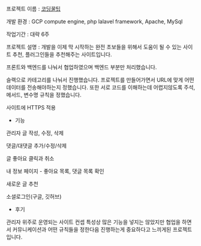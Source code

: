 프로젝트 이름 : [코딩꿀팁](https://honeytip.kro.kr)

개발 환경 : GCP compute engine, php lalavel framework, Apache, MySql

작업기간 : 대략 6주

프로젝트 설명 : 개발을 이제 막 시작하는 완전 초보들을 위해서 도움이 될 수 있는 사이트 추천, 플러그인들을 추천해주는 사이트입니다.

프론트와 백엔드를 나눠서 협업하였으며 백엔드 부분만 처리했습니다. 

슬랙으로 카테고리를 나눠서 진행했습니다.
프로젝트를 만들어가면서 URL에 맞게 어떤 데이터를 전송해야하는지 정했습니다.
 또한 서로 코드를 이해하는데 어렵지않도록 주석, 메서드, 변수명 규칙을 정했습니다.

사이트에 HTTPS 적용

- 기능

 관리자 글 작성, 수정, 삭제
 
 댓글/대댓글 추가/수정/삭제
 
 글 좋아요 클릭과 취소
 
 내 정보 페이지 - 좋아요 목록, 댓글 목록 확인
 
 새로운 글 추천
 
 소셜로그인(구글, 깃허브)

- 후기

관리자 위주로 운영되는 사이트 컨셉 특성상 많은 기능을 넣지는 않았지만
협업을 하면서 커뮤니케이션과 어떤 규칙들을 정한다음 진행하는게 중요하다고 느끼게된 프로젝트입니다. 